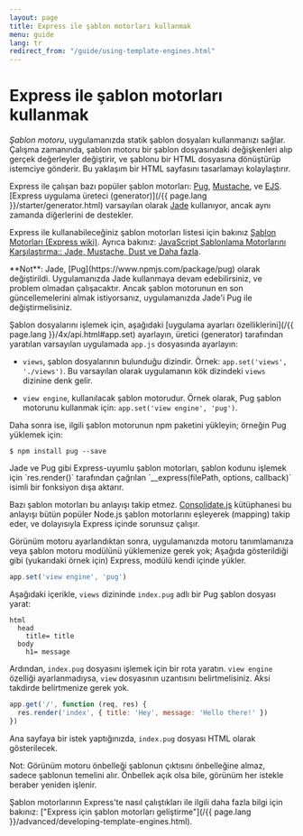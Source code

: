 ```yaml
---
layout: page
title: Express ile şablon motorları kullanmak
menu: guide
lang: tr
redirect_from: "/guide/using-template-engines.html"
---
```

# Express ile şablon motorları kullanmak

_Şablon motoru_, uygulamanızda statik şablon dosyaları kullanmanızı sağlar. Çalışma zamanında, şablon motoru bir şablon dosyasındaki değişkenleri alıp gerçek değerleyler değiştirir, ve şablonu bir HTML dosyasına dönüştürüp istemciye gönderir. Bu yaklaşım bir HTML sayfasını tasarlamayı kolaylaştırır.

Express ile çalışan bazı popüler şablon motorları: [Pug](https://pugjs.org/api/getting-started.html), [Mustache](https://www.npmjs.com/package/mustache), ve [EJS](https://www.npmjs.com/package/ejs). [Express uygulama üreteci (generator)](/{{ page.lang }}/starter/generator.html) varsayılan olarak [Jade](https://www.npmjs.com/package/jade) kullanıyor, ancak aynı zamanda diğerlerini de destekler.

Express ile kullanabileceğiniz şablon motorları listesi için bakınız [Şablon Motorları (Express wiki)](https://github.com/expressjs/express/wiki#template-engines).
Ayrıca bakınız: [JavaScript Şablonlama Motorlarını Karşılaştırma:: Jade, Mustache, Dust ve Daha fazla](https://strongloop.com/strongblog/compare-javascript-templates-jade-mustache-dust/).

<div class="doc-box doc-notice" markdown="1">
**Not**: Jade, [Pug](https://www.npmjs.com/package/pug) olarak değiştirildi. Uygulamanızda Jade kullanmaya devam edebilirsiniz, ve problem olmadan çalışacaktır. Ancak şablon motorunun en son güncellemelerini almak istiyorsanız, uygulamanızda Jade'i Pug ile değiştirmelisiniz.
</div>

Şablon dosyalarını işlemek için, aşağıdaki [uygulama ayarları özelliklerini](/{{ page.lang }}/4x/api.html#app.set) ayarlayın, üretici (generator) tarafından yaratılan varsayılan uygulamada `app.js` dosyasında ayarlayın:

* `views`, şablon dosyalarının bulunduğu dizindir. Örnek: `app.set('views', './views')`.
Bu varsayılan olarak uygulamanın kök dizindeki `views` dizinine denk gelir.

* `view engine`, kullanılacak şablon motorudur. Örnek olarak, Pug şablon motorunu kullanmak için: `app.set('view engine', 'pug')`.

Daha sonra ise, ilgili şablon motorunun npm paketini yükleyin; örneğin Pug yüklemek için:

```console
$ npm install pug --save
```

<div class="doc-box doc-notice" markdown="1">
Jade ve Pug gibi Express-uyumlu şablon motorları, şablon kodunu işlemek için `res.render()` tarafından çağrılan `__express(filePath, options, callback)` isimli bir fonksiyon dışa aktarır.

Bazı şablon motorları bu anlayışı takip etmez. [Consolidate.js](https://www.npmjs.org/package/consolidate) kütüphanesi bu anlayışı bütün popüler Node.js şablon motorlarını eşleyerek (mapping) takip eder, ve dolayısıyla Express içinde sorunsuz çalışır.
</div>

Görünüm motoru ayarlandıktan sonra, uygulamanızda motoru tanımlamanıza veya şablon motoru modülünü yüklemenize gerek yok; Aşağıda gösterildiği gibi (yukarıdaki örnek için) Express, modülü kendi içinde yükler.

```js
app.set('view engine', 'pug')
```

Aşağıdaki içerikle, `views` dizininde `index.pug` adlı bir Pug şablon dosyası yarat:

```pug
html
  head
    title= title
  body
    h1= message
```

Ardından, `index.pug` dosyasını işlemek için bir rota yaratın. `view engine` özelliği ayarlanmadıysa, `view` dosyasının uzantısını belirtmelisiniz. Aksi takdirde belirtmenize gerek yok.

```js
app.get('/', function (req, res) {
  res.render('index', { title: 'Hey', message: 'Hello there!' })
})
```

Ana sayfaya bir istek yaptığınızda, `index.pug` dosyası HTML olarak gösterilecek.

Not: Görünüm motoru önbelleği şablonun çıktısını önbelleğine almaz, sadece şablonun temelini alır. Önbellek açık olsa bile, görünüm her istekle beraber yeniden işlenir.

Şablon motorlarının Express'te nasıl çalıştıkları ile ilgili daha fazla bilgi için bakınız: ["Express için şablon motorları geliştirme"](/{{ page.lang }}/advanced/developing-template-engines.html).
